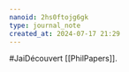 ```yaml
---
nanoid: 2hs0ftojg6gk
type: journal_note
created_at: 2024-07-17 21:29
---
```

#JaiDécouvert [[PhilPapers]].
